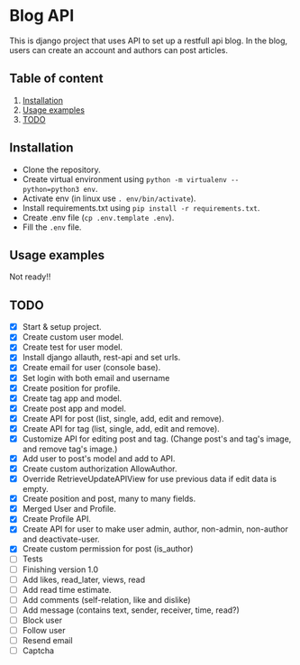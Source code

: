 # Blog API

This is django project that uses API to set up a restfull api blog. In the blog, users can create an account and authors
can post articles.

## Table of content

1. [Installation](#installation)
2. [Usage examples](#usage-examples)
3. [TODO](#todo)

<a name="installation"></a>
## Installation

- Clone the repository.
- Create virtual environment using `python -m virtualenv --python=python3 env`.
- Activate env (in linux use `. env/bin/activate`).
- Install requirements.txt using `pip install -r requirements.txt`.
- Create .env file (`cp .env.template .env`).
- Fill the `.env` file.

<a name="usage-examples"></a>
## Usage examples
Not ready!!

<a name="todo"></a>
## TODO
- [X] Start & setup project.
- [X] Create custom user model.
- [X] Create test for user model.
- [X] Install django allauth, rest-api and set urls.
- [X] Create email for user (console base).
- [X] Set login with both email and username
- [X] Create position for profile.
- [X] Create tag app and model.
- [X] Create post app and model.
- [X] Create API for post (list, single, add, edit and remove).
- [X] Create API for tag (list, single, add, edit and remove).
- [X] Customize API for editing post and tag. (Change post's and tag's image, and remove tag's image.) 
- [X] Add user to post's model and add to API.
- [X] Create custom authorization AllowAuthor.
- [X] Override RetrieveUpdateAPIView for use previous data if edit data is empty.
- [X] Create position and post, many to many fields.
- [X] Merged User and Profile.
- [X] Create Profile API.
- [X] Create API for user to make user admin, author, non-admin, non-author and deactivate-user.
- [X] Create custom permission for post (is_author)
- [ ] Tests
- [ ] Finishing version 1.0
- [ ] Add likes, read_later, views, read
- [ ] Add read time estimate.
- [ ] Add comments (self-relation, like and dislike)
- [ ] Add message (contains text, sender, receiver, time, read?)
- [ ] Block user  
- [ ] Follow user
- [ ] Resend email
- [ ] Captcha